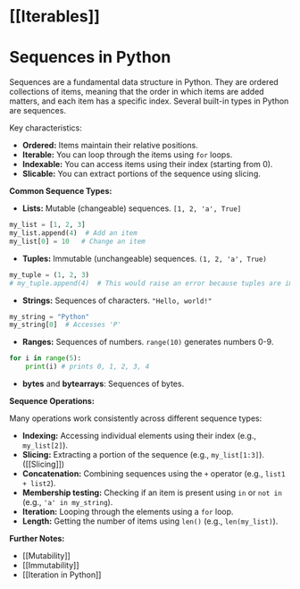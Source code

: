 # [[Iterables]]
# Sequences in Python

Sequences are a fundamental data structure in Python.  They are ordered collections of items, meaning that the order in which items are added matters, and each item has a specific index.  Several built-in types in Python are sequences.

Key characteristics:

* **Ordered:** Items maintain their relative positions.
* **Iterable:** You can loop through the items using `for` loops.
* **Indexable:** You can access items using their index (starting from 0).
* **Slicable:** You can extract portions of the sequence using slicing.

**Common Sequence Types:**

* **Lists:** Mutable (changeable) sequences. `[1, 2, 'a', True]`
```python
my_list = [1, 2, 3]
my_list.append(4)  # Add an item
my_list[0] = 10   # Change an item
```

* **Tuples:** Immutable (unchangeable) sequences. `(1, 2, 'a', True)`
```python
my_tuple = (1, 2, 3)
# my_tuple.append(4)  # This would raise an error because tuples are immutable
```

* **Strings:** Sequences of characters. `"Hello, world!"`
```python
my_string = "Python"
my_string[0]  # Accesses 'P'
```

* **Ranges:**  Sequences of numbers.  `range(10)` generates numbers 0-9.
```python
for i in range(5):
    print(i) # prints 0, 1, 2, 3, 4
```

* **bytes** and **bytearrays**:  Sequences of bytes.

**Sequence Operations:**

Many operations work consistently across different sequence types:


* **Indexing:** Accessing individual elements using their index (e.g., `my_list[2]`).
* **Slicing:** Extracting a portion of the sequence (e.g., `my_list[1:3]`).  ([[Slicing]])
* **Concatenation:** Combining sequences using the `+` operator (e.g., `list1 + list2`).
* **Membership testing:** Checking if an item is present using `in` or `not in` (e.g., `'a' in my_string`).
* **Iteration:** Looping through the elements using a `for` loop.
* **Length:** Getting the number of items using `len()` (e.g., `len(my_list)`).


**Further Notes:**

* [[Mutability]]
* [[Immutability]]
* [[Iteration in Python]]



